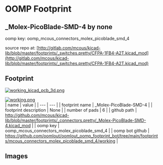 # OOMP Footprint  
## _Molex-PicoBlade-SMD-4  by none  
  
oomp key: oomp_mcous_connectors_molex_picoblade_smd_4  
  
source repo at: [http://gitlab.com/mcous/kicad-lib/blob/master/footprints/_switches.pretty/CFPA-1FB4-A2T.kicad_mod](http://gitlab.com/mcous/kicad-lib/blob/master/footprints/_switches.pretty/CFPA-1FB4-A2T.kicad_mod)  
## Footprint  
  
[![working_kicad_pcb_3d.png](working_kicad_pcb_3d_600.png)](working_kicad_pcb_3d.png)  
  
[![working.png](working_600.png)](working.png)  
| name | value | 
| --- | --- | 
| footprint name | _Molex-PicoBlade-SMD-4 | 
| footprint description | None | 
| number of pads | 6 | 
| github path | http://github.com/mcous/kicad-lib/blob/master/footprints/_connectors.pretty/_Molex-PicoBlade-SMD-4.kicad_mod | 
| oomp key | oomp_mcous_connectors_molex_picoblade_smd_4 | 
| oomp bot github | https://github.com/oomlout/oomlout_oomp_footprint_bot/tree/main/footprints/mcous_connectors_molex_picoblade_smd_4/working | 
## Images  
